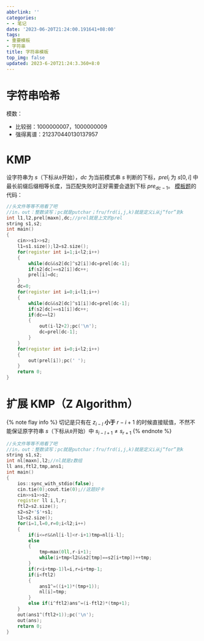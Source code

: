 ```yaml
---
abbrlink: ''
categories:
- - 笔记
date: '2023-06-20T21:24:00.191641+08:00'
tags:
- 重要模板
- 字符串
title: 字符串模板
top_img: false
updated: 2023-6-20T21:24:3.360+8:0
---
```

# 字符串哈希

模数：

+ 比较弱：$1000000007$，$1000000009$
+ 强得离谱：$212370440130137957$


# KMP

设字符串为 $s$（下标从`0`开始），$dc$ 为当前模式串 $s$ 判断的下标，$prel_i$ 为 $s[0,i]$ 中最长前缀后缀相等长度，当匹配失败时正好需要会退到下标 $pre_{dc-1}$。
[模板题](https://www.luogu.com.cn/problem/P3375)的代码：

```c++
//头文件等等不用看了吧
//in，out：整数读写；pc就是putchar；fru/frd(i,j,k)就是定义i从j“for”到k
int l1,l2,prel[maxn],dc;//prel就是上文的prel
string s1,s2;
int main()
{
	cin>>s1>>s2;
	l1=s1.size();l2=s2.size();
	for(register int i=1;i<l2;i++)
	{
		while(dc&&s2[dc]^s2[i])dc=prel[dc-1];
		if(s2[dc]==s2[i])dc++;
		prel[i]=dc;
	}
	dc=0;
	for(register int i=0;i<l1;i++)
	{
		while(dc&&s2[dc]^s1[i])dc=prel[dc-1];
		if(s2[dc]==s1[i])dc++;
		if(dc==l2)
		{
			out(i-l2+2);pc('\n');
			dc=prel[dc-1];
		}
	}
	for(register int i=0;i<l2;i++)
	{
		out(prel[i]);pc(' ');
	}
	return 0;
}
```

# 扩展 KMP（Z Algorithm）

{% note flay info %}
切记是只有在 $z_{i-l}$ **小于** $r-i+1$ 的时候直接赋值，不然不能保证原字符串 $s$（下标从`0`开始）中 $s_{i-l+1}\not =s_{r+1}$
{% endnote %}

```c++
//头文件等等不用看了吧
//in，out：整数读写；pc就是putchar；fru/frd(i,j,k)就是定义i从j“for”到k
string s1,s2;
int nl[maxn],l2;//nl就是z数组
ll ans,ftl2,tmp,ans1;
int main()
{
	ios::sync_with_stdio(false);
	cin.tie(0);cout.tie(0);//这题好卡
	cin>>s1>>s2;
	register ll i,l,r;
	ftl2=s2.size();
	s2=s2+'$'+s1;
	l2=s2.size();
	for(i=1,l=0,r=0;i<l2;i++)
	{
		if(i<=r&&nl[i-l]<r-i+1)tmp=nl[i-l];
		else 
		{
			tmp=max(0ll,r-i+1);
			while(i+tmp<l2&&s2[tmp]==s2[i+tmp])++tmp;
		}
		if(r<i+tmp-1)l=i,r=i+tmp-1;
		if(i<ftl2)
		{
			ans1^=((i+1)*(tmp+1));
			nl[i]=tmp;
		}
		else if(i^ftl2)ans^=(i-ftl2)*(tmp+1);
	}
	out(ans1^(ftl2+1));pc('\n');
	out(ans);
	return 0;
}
```

```

```


